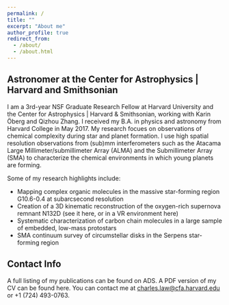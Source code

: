 ```yaml
---
permalink: /
title: ""
excerpt: "About me"
author_profile: true
redirect_from: 
  - /about/
  - /about.html
---
```


Astronomer at the Center for Astrophysics | Harvard and Smithsonian
------
I am a 3rd-year NSF Graduate Research Fellow at Harvard University and the Center for Astrophysics | Harvard & Smithsonian, working with <a href="https://pweb.cfa.harvard.edu/people/karin-oberg" style="text-decoration: none">Karin Öberg</a> and <a href="https://pweb.cfa.harvard.edu/people/qizhou-zhang" style="text-decoration: none">Qizhou Zhang</a>. I received my B.A. in physics and astronomy from Harvard College in May 2017. My research focues on observations of chemical complexity during star and planet formation. I use high spatial resolution observations from (sub)mm interferometers such as the Atacama Large Millimeter/submillimeter Array (ALMA) and the Submillimeter Array (SMA) to characterize the chemical environments in which young planets are forming.

Some of my research highlights include:

<ul>
  <li>Mapping complex organic molecules in the massive star-forming region G10.6-0.4 at subarcsecond resolution</li>
  <li>Creation of a 3D kinematic reconstruction of the oxygen-rich supernova remnant N132D (see it <a href="http://www.physics.purdue.edu/kaboom/n132d-anim.mp4" style="text-decoration: none">here</a>, or in a VR environment <a href="https://aas237-aas.ipostersessions.com/Default.aspx?s=AE-C0-00-48-D1-0F-E4-BE-FD-08-90-89-FD-CB-AC-DC" style="text-decoration: none">here)</a></li>
  <li>Systematic characterization of carbon chain molecules in a large sample of embedded, low-mass protostars</li>
  <li>SMA continuum survey of circumstellar disks in the Serpens star-forming region</li>  
</ul> 


Contact Info
------
A full listing of my publications can be found on <a href="https://ui.adsabs.harvard.edu/public-libraries/BR8acQNQQKOJKcsn8H3uVg" style="text-decoration: none">ADS</a>. A PDF version of my CV can be found <a href="/files/Law_CV_Full.pdf" style="text-decoration: none">here</a>. You can contact me at charles.law@cfa.harvard.edu or +1 (724) 493-0763. 

<!---For site content, there is one markdown file for each type of content, which are stored in directories like _publications, _talks, _posts, _teaching, or _pages. For example, each talk is a markdown file in the [_talks directory](https://github.com/academicpages/academicpages.github.io/tree/master/_talks). At the top of each markdown file is structured data in YAML about the talk, which the theme will parse to do lots of cool stuff. The same structured data about a talk is used to generate the list of talks on the [Talks page](https://academicpages.github.io/talks), each [individual page](https://academicpages.github.io/talks/2012-03-01-talk-1) for specific talks, the talks section for the [CV page](https://academicpages.github.io/cv), and the [map of places you've given a talk](https://academicpages.github.io/talkmap.html) (if you run this [python file](https://github.com/academicpages/academicpages.github.io/blob/master/talkmap.py) or [Jupyter notebook](https://github.com/academicpages/academicpages.github.io/blob/master/talkmap.ipynb), which creates the HTML for the map based on the contents of the _talks directory).

Many people use a git client to create files on their local computer and then push them to GitHub's servers. If you are not familiar with git, you can directly edit these configuration and markdown files directly in the github.com interface. Navigate to a file (like [this one](https://github.com/academicpages/academicpages.github.io/blob/master/_talks/2012-03-01-talk-1.md) and click the pencil icon in the top right of the content preview (to the right of the "Raw | Blame | History" buttons). You can delete a file by clicking the trashcan icon to the right of the pencil icon. You can also create new files or upload files by navigating to a directory and clicking the "Create new file" or "Upload files" buttons. 

Example: editing a markdown file for a talk
![Editing a markdown file for a talk](/images/editing-talk.png) --->
